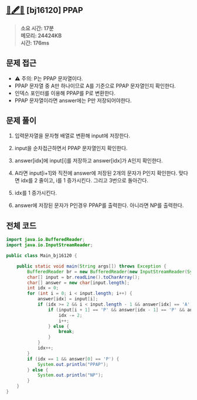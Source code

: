 ## [🍎🖋🍍](https://www.acmicpc.net/problem/16120) [bj16120] PPAP

> **소요 시간: 17분<br>
> 메모리: 24424KB<br>
> 시간: 176ms**

## 문제 접근

- ⚠️ 주의: P는 PPAP 문자열이다.
- PPAP 문자열 중 A만 하나이므로 A를 기준으로 PPAP 문자열인지 확인한다.
- 인덱스 포인터를 이용해 PPAP를 P로 변환한다.
- PPAP 문자열이라면 answer에는 P만 저장되어야한다.

## 문제 풀이

1. 입력문자열을 문자형 배열로 변환해 input에 저장한다.

2. input을 순차접근하면서 PPAP 문자열인지 확인한다.

3. answer[idx]에 input[i]를 저장하고 answer[idx]가 A인지 확인한다.

4. A라면 input[i+1]와 직전에 answer에 저장된 2개의 문자가 P인지 확인한다. 맞다면 idx를 2 줄이고, i를 1 증가시킨다. 그리고 3번으로 돌아간다.

5. idx를 1 증가시킨다.

6. answer에 저장된 문자가 P인경우 PPAP를 출력한다. 아니라면 NP를 출력한다.

## 전체 코드

```java
import java.io.BufferedReader;
import java.io.InputStreamReader;

public class Main_bj16120 {

    public static void main(String args[]) throws Exception {
        BufferedReader br = new BufferedReader(new InputStreamReader(System.in));
        char[] input = br.readLine().toCharArray();
        char[] answer = new char[input.length];
        int idx = 0;
        for (int i = 0; i < input.length; i++) {
            answer[idx] = input[i];
            if (idx >= 2 && i < input.length - 1 && answer[idx] == 'A') {
                if (input[i + 1] == 'P' && answer[idx - 1] == 'P' && answer[idx - 2] == 'P') {
                    idx -= 2;
                    i++;
                } else {
                    break;
                }
            }
            idx++;
        }
        if (idx == 1 && answer[0] == 'P') {
            System.out.println("PPAP");
        } else {
            System.out.println("NP");
        }
    }
}
```
